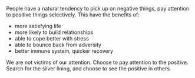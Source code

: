 People have a natural tendency to pick up on negative things, pay
attention to positive things selectively. This have the benefits of:
* more satisfying life
* more likely to build relationships
* able to cope better with stress
* able to bounce back from adversity
* better immune system, quicker recovery

We are not victims of our attention. Choose to pay attention to the
positive. Search for the silver lining, and choose to see the positive
in others.
